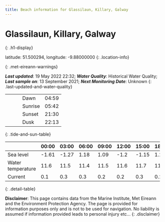 ```yaml
---
title: Beach information for Glassilaun, Killary, Galway
---
```

# Glassilaun, Killary, Galway 
{: .h1-display}

latitude: 51.500294, longitude: -9.88000000
{: .location-info}


{: .met-eireann-warnings}

___Last updated___: 19 May 2022 22:32; ___Water Quality___: Historical Water Quality;
___Last sample on___: 13 September 2021; ___Next Monitoring Date___: Unknown
{: .last-updated-and-water-quality}

|   |   |   |   |   |
|---|---|---|---|---|
|   |   |   | Dawn  | 04:59 |
|   |   |   | Sunrise  | 05:42 |
|   |   |   | Sunset  | 21:30 |
|   |   |   | Dusk  | 22:13 |
{: .tide-and-sun-table}

<div></div>

| | 00:00 | 03:00 | 06:00 | 09:00 | 12:00 | 15:00 | 18:00 | 21:00 |
|---|---|---|---|---|---|---|---|---|
| Sea level | -1.61 | -1.27 | 1.18 | 1.09| -1.2 | -1.15 | 1.23 | 1.44 |
| Water temperature | 11.6 | 11.5 | 11.4 | 11.5 | 11.6 | 11.7 | 11.7 | 11.7 |
| Current | 0.1 | 0.3 | 0.3 | 0.2 | 0.2| 0.3 | 0.2 | 0.2 |
{: .detail-table}

__Disclaimer__: This page contains data from the Marine Institute,
Met Eireann and the Environment Protection Agency. The page is provided for
information purposes only and is not to be used for navigation. No liability
is assumed if information provided leads to personal injury etc...
{: .disclaimer}